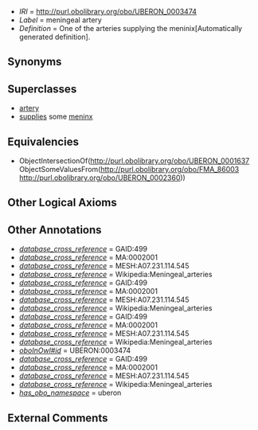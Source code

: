  * *IRI* = http://purl.obolibrary.org/obo/UBERON_0003474
 * *Label* = meningeal artery
 * *Definition* = One of the arteries supplying the meninix[Automatically generated definition].

## Synonyms


## Superclasses

 * [artery](../../UBERON/37/UBERON_0001637.md)
 * [supplies](../../FMA/03/FMA_86003.md) some [meninx](../../UBERON/60/UBERON_0002360.md)

## Equivalencies

 * ObjectIntersectionOf(<http://purl.obolibrary.org/obo/UBERON_0001637> ObjectSomeValuesFrom(<http://purl.obolibrary.org/obo/FMA_86003> <http://purl.obolibrary.org/obo/UBERON_0002360>))

## Other Logical Axioms


## Other Annotations

 * *[database_cross_reference](../../ef/oboInOwl#hasDbXref.md)* = GAID:499
 * *[database_cross_reference](../../ef/oboInOwl#hasDbXref.md)* = MA:0002001
 * *[database_cross_reference](../../ef/oboInOwl#hasDbXref.md)* = MESH:A07.231.114.545
 * *[database_cross_reference](../../ef/oboInOwl#hasDbXref.md)* = Wikipedia:Meningeal_arteries
 * *[database_cross_reference](../../ef/oboInOwl#hasDbXref.md)* = GAID:499
 * *[database_cross_reference](../../ef/oboInOwl#hasDbXref.md)* = MA:0002001
 * *[database_cross_reference](../../ef/oboInOwl#hasDbXref.md)* = MESH:A07.231.114.545
 * *[database_cross_reference](../../ef/oboInOwl#hasDbXref.md)* = Wikipedia:Meningeal_arteries
 * *[database_cross_reference](../../ef/oboInOwl#hasDbXref.md)* = GAID:499
 * *[database_cross_reference](../../ef/oboInOwl#hasDbXref.md)* = MA:0002001
 * *[database_cross_reference](../../ef/oboInOwl#hasDbXref.md)* = MESH:A07.231.114.545
 * *[database_cross_reference](../../ef/oboInOwl#hasDbXref.md)* = Wikipedia:Meningeal_arteries
 * *[oboInOwl#id](../../id/oboInOwl#id.md)* = UBERON:0003474
 * *[database_cross_reference](../../ef/oboInOwl#hasDbXref.md)* = GAID:499
 * *[database_cross_reference](../../ef/oboInOwl#hasDbXref.md)* = MA:0002001
 * *[database_cross_reference](../../ef/oboInOwl#hasDbXref.md)* = MESH:A07.231.114.545
 * *[database_cross_reference](../../ef/oboInOwl#hasDbXref.md)* = Wikipedia:Meningeal_arteries
 * *[has_obo_namespace](../../ce/oboInOwl#hasOBONamespace.md)* = uberon

## External Comments

